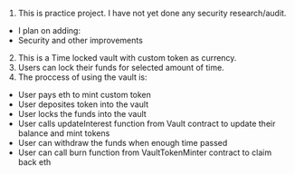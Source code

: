 1. This is practice project. I have not yet done any security research/audit.
- I plan on adding:
- Security and other improvements 
2. This is a Time locked vault with custom token as currency.
3. Users can lock their funds for selected amount of time.
4. The proccess of using the vault is:
- User pays eth to mint custom token
- User deposites token into the vault
- User locks the funds into the vault
- User calls updateInterest function from Vault contract to update their balance and mint tokens
- User can withdraw the funds when enough time passed
- User can call burn function from VaultTokenMinter contract to claim back eth 
